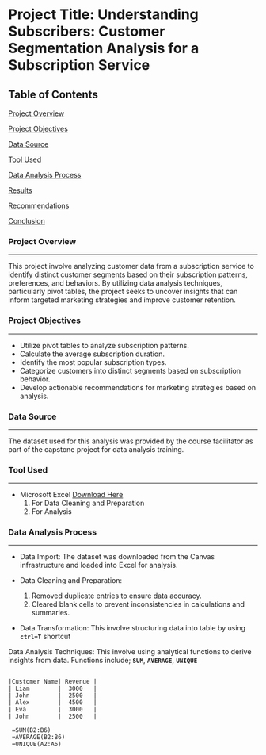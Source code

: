 # Project Title:  Understanding Subscribers: Customer Segmentation Analysis for a Subscription Service

## Table of Contents
[Project Overview](#project-overview)

[Project Objectives](#project-objectives)

[Data Source](#data-source)

[Tool Used](#tool-used)

[Data Analysis Process](#data-analysis-process)

[Results](#results)

[Recommendations](#recommendations)

[Conclusion](#conclusion)

### Project Overview
---
This project involve analyzing customer data from a subscription service to identify distinct customer segments based on their subscription patterns, preferences, and behaviors. By utilizing data analysis techniques, particularly pivot tables, the project seeks to uncover insights that can inform targeted marketing strategies and improve customer retention.

### Project Objectives
---
- Utilize pivot tables to analyze subscription patterns.
- Calculate the average subscription duration.
- Identify the most popular subscription types.
- Categorize customers into distinct segments based on subscription behavior.
- Develop actionable recommendations for marketing strategies based on analysis.

### Data Source
---
The dataset used for this analysis was provided by the course facilitator as part of the capstone project for data analysis training.

### Tool Used 
---
- Microsoft Excel [Download Here](https://www.microsoft.com)
  1. For Data Cleaning and Preparation
  2. For Analysis
 
###  Data Analysis Process
---

- Data Import:
The dataset was downloaded from the Canvas infrastructure and loaded into Excel for analysis.

- Data Cleaning and Preparation:
  1. Removed duplicate entries to ensure data accuracy.
  2. Cleared blank cells to prevent inconsistencies in calculations and summaries.

- Data Transformation: This involve structuring data into table by using **`ctrl+T`** shortcut

Data Analysis Techniques: This involve using analytical functions to derive insights from data. Functions include;
  **`SUM`**, **`AVERAGE`**, **`UNIQUE`**

  ```Excel

  |Customer Name| Revenue |
  | Liam        |  3000   |
  | John        |  2500   |
  | Alex        |  4500   |
  | Eva         |  3000   |
  | John        |  2500   |

   =SUM(B2:B6)
   =AVERAGE(B2:B6)
   =UNIQUE(A2:A6)

  ```
